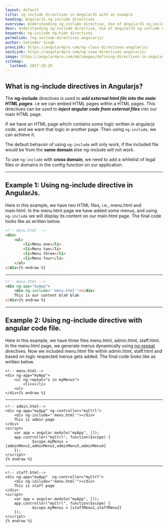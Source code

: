 ```yaml
---
layout: default
title: ng-include directives in AngularJS with an example
heading: AngularJs ng-include directives 
overview: Understanding ng-include directive, Use of AngularJS ng-include directives with an example, With ng-inculde directive we can embed HTML pages within an HTML page in angularjs.
desc: Understanding ng-include directive, Use of AngularJS ng-include directives with an example, With ng-inculde directive we can embed HTML pages within an HTML page in angularjs.
keywords: ng-include ng-hide directives
permalink: /ng-include-directives-angularjs/
author: Satinder Singh
prevLink: https://angular4pro.com/ng-class-directives-angularjs/
nextLink: https://angular4pro.com/ng-view-directives-angularjs/
image: https://angular4pro.com/md/images/defining-directives-in-angularjs.png
sitemap:
  lastmod: 2017-10-29
---
```


## <i class="fa fa-angle-double-right color"></i> What is ng-include directives in Angularjs?
The **ng-include** directives is used to ***add external html file into the main HTML pages***. i.e we can embed HTML pages within a HTML pages. This directives can be used to ***inject angular code from external files*** into our main HTML page.

If we have an HTML page which contains some logic written in angularjs code, and we want that logic in another page. Then using `ng-include`, we can achieve it. 

The default behavior of using `ng-include` will only work, if the included file would be from the **same domain** else ng-include will not work. 

To use `ng-include` with **cross domain**, we need to add a whitelist of legal files or domains in the config function on our application.

---

## <i class="fa fa-angle-double-right color"></i> Example 1: Using ng-include directive in AngularJs.
Here in this example, we have two HTML files, i.e., menu.html and main.html. In the menu.html page we have added some menus, and using `ng-include` we will display its content on our main.html page. The final code looks like as written below.

```html {% raw %} 
<!-- menu.html -->
<div>
    <ul>
        <li>Menu one</li>
        <li>Menu two</li>
        <li>Menu three</li>
        <li>Menu four</li>
    </ul>
</div>{% endraw %}
```
---

```html {% raw %} 
<!-- main.html -->
<div ng-app="myApp">
    <div ng-include="'menu.html'"></div>
    This is our content blah blah
</div>{% endraw %}
```

---

## <i class="fa fa-angle-double-right color"></i> Example 2: Using ng-include directive with angular code file.
Here in this example, we have three files menu.html, admin.html, staff.html. In the menu.html page, we generate menus dynamically using [ng-repeat](https://angular4pro.com/ng-repeat-directives-angularjs/) directives. Now we included menu.html file within  admin.html, staff.html and based on logic respected menus gets added. The final code looks like as written below.

```html{% raw %}
<!-- menu.html-->
<div ng-app="myApp">
    <ul ng-repeat="x in myMenus">
        <li>x</li>
    <ul>
</div>{% endraw %}
```
---

```html{% raw %}
<!-- admin.html-->
<div ng-app="myApp" ng-controller="myCtrl">
    <div ng-include="'menu.html'"></div>
    This is admin page
</div>
<script>
    var app = angular.module("myApp", []);
    app.controller("myCtrl", function($scope) {
            $scope.myMenus = [adminMenu1,adminMenu2,adminMenu3,adminMenu4]
    });
</script>
{% endraw %}
```
---

```html{% raw %}
<!-- staff.html-->
<div ng-app="myApp"  ng-controller="myCtrl">
    <div ng-include="'menu.html'"></div>
    This is staff page
</div>
<script>
    var app = angular.module("myApp", []);
    app.controller("myCtrl", function($scope) {
            $scope.myMenus = [staffMenu1,staffMenu2]
    });
</script>
{% endraw %}
```


